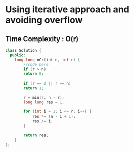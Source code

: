# Using iterative approach and avoiding overflow

## Time Complexity : O(r)

``` cpp []
class Solution {
  public:
    long long nCr(int n, int r) {
        //code here
        if (r > n) 
        return 0;
        
        if (r == 0 || r == n) 
        return 1;
    
        r = min(r, n - r); 
        long long res = 1;
    
        for (int i = 1; i <= r; i++) {
            res *= (n - i + 1);
            res /= i;
        }
    
        return res;
    }
};
```

